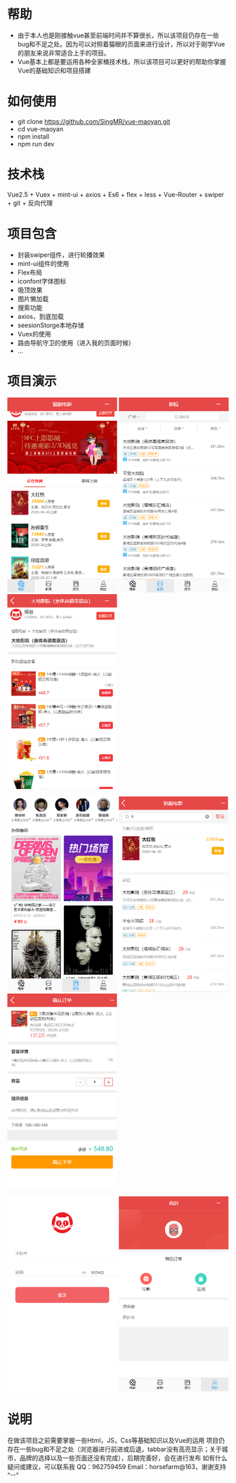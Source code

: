 帮助
===
* 由于本人也是刚接触vue甚至前端时间并不算很长，所以该项目仍存在一些bug和不足之处。因为可以对照着猫眼的页面来进行设计，所以对于刚学Vue的朋友来说非常适合上手的项目。
* Vue基本上都是要运用各种全家桶技术栈，所以该项目可以更好的帮助你掌握Vue的基础知识和项目搭建

如何使用
====
* git clone https://github.com/SingMR/vue-maoyan.git
* cd vue-maoyan
* npm install
* npm run dev

技术栈
====
Vue2.5 + Vuex + mint-ui + axios + Es6 + flex + less + Vue-Router + swiper + git + 反向代理

项目包含
====
* 封装swiper组件，进行轮播效果
* mint-ui组件的使用
* Flex布局
* iconfont字体图标
* 吸顶效果
* 图片懒加载
* 搜索功能
* axios，到底加载
* seesionStorge本地存储
* Vuex的使用
* 路由导航守卫的使用（进入我的页面时候）
* ...

项目演示
===

<img src="https://github.com/SingMR/vue-maoyan/blob/master/screenShots/Home.jpg" width="250"> <img src="https://github.com/SingMR/vue-maoyan/blob/master/screenShots/Cinema.jpg" width="250"> <img src="https://github.com/SingMR/vue-maoyan/blob/master/screenShots/CinemaDetail.jpg" width="250"> 

<img src="https://github.com/SingMR/vue-maoyan/blob/master/screenShots/ZiXun.jpg" width="250"> <img src="https://github.com/SingMR/vue-maoyan/blob/master/screenShots/Search.jpg" width="250"> <img src="https://github.com/SingMR/vue-maoyan/blob/master/screenShots/Order.jpg" width="250"> 

<img src="https://github.com/SingMR/vue-maoyan/blob/master/screenShots/Login.png" width="250"> <img src="https://github.com/SingMR/vue-maoyan/blob/master/screenShots/My.jpg" width="250">

说明
===
在做该项目之前需要掌握一些Html，JS，Css等基础知识以及Vue的运用
项目仍存在一些bug和不足之处（浏览器进行前进或后退，tabbar没有高亮显示；关于城市，品牌的选择以及一些页面还没有完成），后期完善好，会在进行发布
如有什么疑问或建议，可以联系我 QQ：962759459 Email：horsefarm@163，谢谢支持^--^
